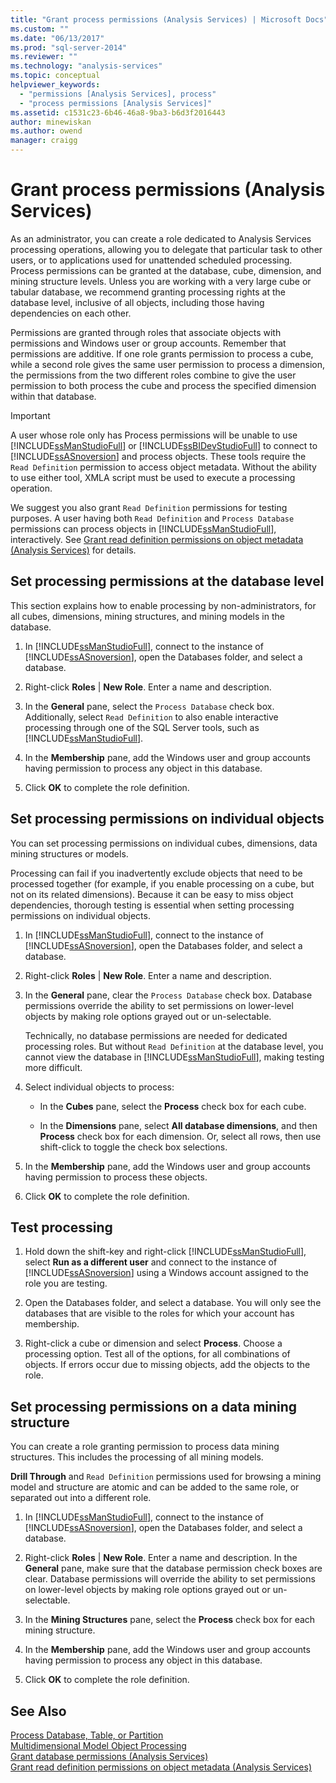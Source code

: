 ```yaml
---
title: "Grant process permissions (Analysis Services) | Microsoft Docs"
ms.custom: ""
ms.date: "06/13/2017"
ms.prod: "sql-server-2014"
ms.reviewer: ""
ms.technology: "analysis-services"
ms.topic: conceptual
helpviewer_keywords: 
  - "permissions [Analysis Services], process"
  - "process permissions [Analysis Services]"
ms.assetid: c1531c23-6b46-46a8-9ba3-b6d3f2016443
author: minewiskan
ms.author: owend
manager: craigg
---
```

# Grant process permissions (Analysis Services)
  As an administrator, you can create a role dedicated to Analysis Services processing operations, allowing you to delegate that particular task to other users, or to applications used for unattended scheduled processing. Process permissions can be granted at the database, cube, dimension, and mining structure levels. Unless you are working with a very large cube or tabular database, we recommend granting processing rights at the database level, inclusive of all objects, including those having dependencies on each other.  
  
 Permissions are granted through roles that associate objects with permissions and Windows user or group accounts. Remember that permissions are additive. If one role grants permission to process a cube, while a second role gives the same user permission to process a dimension, the permissions from the two different roles combine to give the user permission to both process the cube and process the specified dimension within that database.  
  
> [!IMPORTANT]  
>  A user whose role only has Process permissions will be unable to use [!INCLUDE[ssManStudioFull](../../includes/ssmanstudiofull-md.md)] or [!INCLUDE[ssBIDevStudioFull](../../includes/ssbidevstudiofull-md.md)] to connect to [!INCLUDE[ssASnoversion](../../includes/ssasnoversion-md.md)] and process objects. These tools require the `Read Definition` permission to access object metadata. Without the ability to use either tool, XMLA script must be used to execute a processing operation.  
>   
>  We suggest you also grant `Read Definition` permissions for testing purposes. A user having both `Read Definition` and `Process Database` permissions can process objects in [!INCLUDE[ssManStudioFull](../../includes/ssmanstudiofull-md.md)], interactively. See [Grant read definition permissions on object metadata &#40;Analysis Services&#41;](grant-read-definition-permissions-on-object-metadata-analysis-services.md) for details.  
  
## Set processing permissions at the database level  
 This section explains how to enable processing by non-administrators, for all cubes, dimensions, mining structures, and mining models in the database.  
  
1.  In [!INCLUDE[ssManStudioFull](../../includes/ssmanstudiofull-md.md)], connect to the instance of [!INCLUDE[ssASnoversion](../../includes/ssasnoversion-md.md)], open the Databases folder, and select a database.  
  
2.  Right-click **Roles** | **New Role**. Enter a name and description.  
  
3.  In the **General** pane, select the `Process Database` check box. Additionally, select `Read Definition` to also enable interactive processing through one of the SQL Server tools, such as [!INCLUDE[ssManStudioFull](../../includes/ssmanstudiofull-md.md)].  
  
4.  In the **Membership** pane, add the Windows user and group accounts having permission to process any object in this database.  
  
5.  Click **OK** to complete the role definition.  
  
## Set processing permissions on individual objects  
 You can set processing permissions on individual cubes, dimensions, data mining structures or models.  
  
 Processing can fail if you inadvertently exclude objects that need to be processed together (for example, if you enable processing on a cube, but not on its related dimensions). Because it can be easy to miss object dependencies, thorough testing is essential when setting processing permissions on individual objects.  
  
1.  In [!INCLUDE[ssManStudioFull](../../includes/ssmanstudiofull-md.md)], connect to the instance of [!INCLUDE[ssASnoversion](../../includes/ssasnoversion-md.md)], open the Databases folder, and select a database.  
  
2.  Right-click **Roles** | **New Role**. Enter a name and description.  
  
3.  In the **General** pane, clear the `Process Database` check box. Database permissions override the ability to set permissions on lower-level objects by making role options grayed out or un-selectable.  
  
     Technically, no database permissions are needed for dedicated processing roles. But without `Read Definition` at the database level, you cannot view the database in [!INCLUDE[ssManStudioFull](../../includes/ssmanstudiofull-md.md)], making testing more difficult.  
  
4.  Select individual objects to process:  
  
    -   In the **Cubes** pane, select the **Process** check box for each cube.  
  
    -   In the **Dimensions** pane, select **All database dimensions**, and then **Process** check box for each dimension. Or, select all rows, then use shift-click to toggle the check box selections.  
  
5.  In the **Membership** pane, add the Windows user and group accounts having permission to process these objects.  
  
6.  Click **OK** to complete the role definition.  
  
## Test processing  
  
1.  Hold down the shift-key and right-click [!INCLUDE[ssManStudioFull](../../includes/ssmanstudiofull-md.md)], select **Run as a different user** and connect to the instance of [!INCLUDE[ssASnoversion](../../includes/ssasnoversion-md.md)] using a Windows account assigned to the role you are testing.  
  
2.  Open the Databases folder, and select a database. You will only see the databases that are visible to the roles for which your account has membership.  
  
3.  Right-click a cube or dimension and select **Process**. Choose a processing option. Test all of the options, for all combinations of objects. If errors occur due to missing objects, add the objects to the role.  
  
## Set processing permissions on a data mining structure  
 You can create a role granting permission to process data mining structures. This includes the processing of all mining models.  
  
 **Drill Through** and `Read Definition` permissions used for browsing a mining model and structure are atomic and can be added to the same role, or separated out into a different role.  
  
1.  In [!INCLUDE[ssManStudioFull](../../includes/ssmanstudiofull-md.md)], connect to the instance of [!INCLUDE[ssASnoversion](../../includes/ssasnoversion-md.md)], open the Databases folder, and select a database.  
  
2.  Right-click **Roles** | **New Role**. Enter a name and description. In the **General** pane, make sure that the database permission check boxes are clear. Database permissions will override the ability to set permissions on lower-level objects by making role options grayed out or un-selectable.  
  
3.  In the **Mining Structures** pane, select the **Process** check box for each mining structure.  
  
4.  In the **Membership** pane, add the Windows user and group accounts having permission to process any object in this database.  
  
5.  Click **OK** to complete the role definition.  
  
## See Also  
 [Process Database, Table, or Partition](../tabular-models/process-database-table-or-partition-analysis-services.md)   
 [Multidimensional Model Object Processing](processing-a-multidimensional-model-analysis-services.md)   
 [Grant database permissions &#40;Analysis Services&#41;](grant-database-permissions-analysis-services.md)   
 [Grant read definition permissions on object metadata &#40;Analysis Services&#41;](grant-read-definition-permissions-on-object-metadata-analysis-services.md)  
  
  
